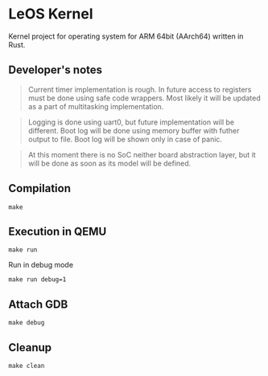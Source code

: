 # LeOS Kernel

Kernel project for operating system for ARM 64bit (AArch64) written in Rust.

## Developer's notes

> Current timer implementation is rough. In future access to registers must be done using safe
> code wrappers. Most likely it will be updated as a part of multitasking implementation.

> Logging is done using uart0, but future implementation will be different. Boot log will be done
> using memory buffer with futher output to file. Boot log will be shown only in case of panic.

> At this moment there is no SoC neither board abstraction layer, but it will be done as soon
> as its model will be defined.

## Compilation

```shell
make
```

## Execution in QEMU

```shell
make run
```

Run in debug mode

```shell
make run debug=1
```

## Attach GDB

```shell
make debug
```

## Cleanup

```shell
make clean
```

